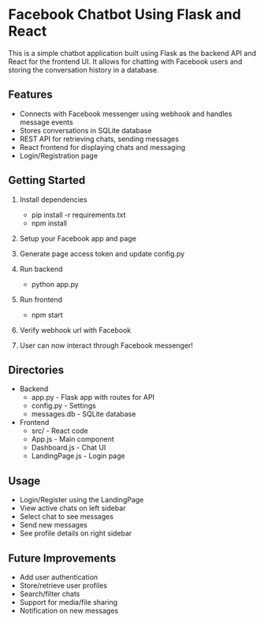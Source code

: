 # Facebook Chatbot Using Flask and React

This is a simple chatbot application built using Flask as the backend API and React for the frontend UI. It allows for chatting with Facebook users and storing the conversation history in a database.

## Features

- Connects with Facebook messenger using webhook and handles message events
- Stores conversations in SQLite database
- REST API for retrieving chats, sending messages
- React frontend for displaying chats and messaging
- Login/Registration page 

## Getting Started

1. Install dependencies
    - pip install -r requirements.txt
    - npm install

2. Setup your Facebook app and page

3. Generate page access token and update config.py

4. Run backend
    - python app.py

5. Run frontend 
    - npm start

6. Verify webhook url with Facebook

7. User can now interact through Facebook messenger!

## Directories

- Backend
   - app.py - Flask app with routes for API
   - config.py - Settings
   - messages.db - SQLite database
- Frontend
   - src/ - React code
   - App.js - Main component
   - Dashboard.js - Chat UI
   - LandingPage.js - Login page

## Usage

- Login/Register using the LandingPage 
- View active chats on left sidebar
- Select chat to see messages 
- Send new messages
- See profile details on right sidebar

## Future Improvements

- Add user authentication
- Store/retrieve user profiles 
- Search/filter chats
- Support for media/file sharing
- Notification on new messages
